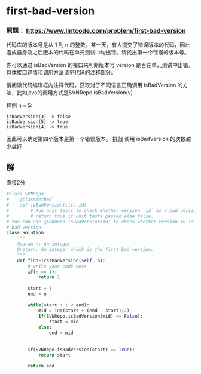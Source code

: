 # first-bad-version


### 原题： https://www.lintcode.com/problem/first-bad-version

代码库的版本号是从 1 到 n 的整数。某一天，有人提交了错误版本的代码，因此造成自身及之后版本的代码在单元测试中均出错。请找出第一个错误的版本号。

你可以通过 isBadVersion 的接口来判断版本号 version 是否在单元测试中出错，具体接口详情和调用方法请见代码的注释部分。

请阅读代码编辑框内注释代码，获取对于不同语言正确调用 isBadVersion 的方法，比如java的调用方式是SVNRepo.isBadVersion(v)

样例
n = 5:

    isBadVersion(3) -> false
    isBadVersion(5) -> true
    isBadVersion(4) -> true

因此可以确定第四个版本是第一个错误版本。
挑战
调用 isBadVersion 的次数越少越好


## 解
直接2分

```python
#class SVNRepo:
#    @classmethod
#    def isBadVersion(cls, id)
#        # Run unit tests to check whether verison `id` is a bad version
#        # return true if unit tests passed else false.
# You can use SVNRepo.isBadVersion(10) to check whether version 10 is a 
# bad version.
class Solution:
    """
    @param n: An integer
    @return: An integer which is the first bad version.
    """
    def findFirstBadVersion(self, n):
        # write your code here
        if(n == 1):
            return 1
        
        start = 1
        end = n
        
        while(start + 1 < end):
            mid = int(start + (end - start)/2)
            if(SVNRepo.isBadVersion(mid) == False):
                start = mid
            else:
                end = mid
                
        
        if(SVNRepo.isBadVersion(start) == True):
            return start
        
        return end

```


